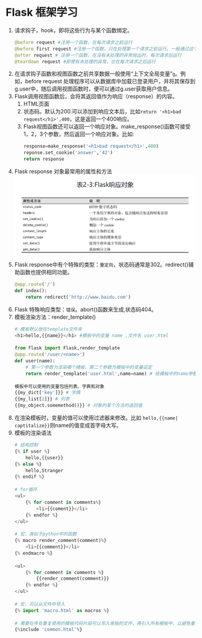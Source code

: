 # Flask 框架学习
1. 请求钩子，hook，即将这些行为与某个函数绑定。
    ```python
    @before request #注册一个函数，在每次请求之前运行
    @before first request #注册一个函数，只在处理第一个请求之前运行。一般通过这个钩子添加服务器初始化任务。
    @after request # 注册一个函数，在没有未处理的异常抛出时，每次请求后运行
    @teardown request #即使有未处理的异常，也在每次请求之后运行
    ```
2. 在请求钩子函数和视图函数之前共享数据一般使用“上下文全局变量”`g`。例如，before request 处理程序可以从数据库中加载已登录用户，并将其保存到g.user中，随后调用视图函数时，便可以通过g.user获取用户信息。
3. Flask调用视图函数后，会将其返回值作为响应（response）的内容。
    1. HTML页面
    2. 状态码。默认为200.可以添加到响应文本后，比如`return '<h1>bad request</h1>',400`，这是返回一个400响应。
    3. Flask视图函数还可以返回一个响应对象。make_response()函数可接受1，2，3个参数，然后返回一个响应对象。比如:
        ```python
        response=make_response('<h1>bad request</h1>',400)
        reponse.set_cookie('answer','42')
        return response
        ```
4. Flask response 对象最常用的属性和方法
    ![response对象](pics/1.jpg)
5. Flask response中有个特殊的类型：`重定向`，状态码通常是302。redirect()辅助函数也提供相同功能。
    ```python
    @app.route('/')
    def index():
        return redirect('http://www.baidu.com')
    ```
6. Flask 特殊响应类型：`错误`。abort()函数来生成,状态码404。
7. 模板渲染方法：render_template()
    ```python
    # 模板默认放在template文件夹
    <h1>hello,{{name}}</h1> #模板中的变量 name ,文件名 user.html

    from flask import Flask,render_template
    @app.route('/user/<name>')
    def user(name):
        # 第一个参数为渲染哪个模板，第二个参数为模板中的变量设定
        return render_template('user.html',name=name) # 给模板中的name参数赋予本作用域中的name变量的值

    模板中可以使用的变量包括列表、字典和对象
    {{my_dict['key']}} # 字典
    {{my_list[2]}} # 列表
    {{my_object.somemethod()}} # 对象的某个方法的返回值
    ```
8. 在渲染模板时，变量的值可以使用过滤器来修改。比如 `hello,{{name| captitalize}}`则name的值变成首字母大写。
9. 模板的渲染语法
    ```python
    # 结构控制
    {% if user %}
        hello,{{user}}
    {% else %}
        hello,Stranger
    {% endif %}

    # for循环
    <ul>
        {% for comment in comments%}
            <li>{{coment}}</li>
        {% endfor %}
    </ul>

    # 宏，类似于python中的函数
    {% macro render_comment(comment)%}
        <li>{{comment}}</li>
    {% endmacro %}

    <ul>
        {% for comment in comments %}
            {{render_comment(comment)}}
        {% endfor %}
    </ul>

    # 宏，可以从文件中导入
    {% import 'macro.html' as macros %}

    # 需要在多处重复使用的模板代码片段可以写入单独的文件，再引入所有模板中，以避免重复
    {%include 'common.html'%}

    ```
